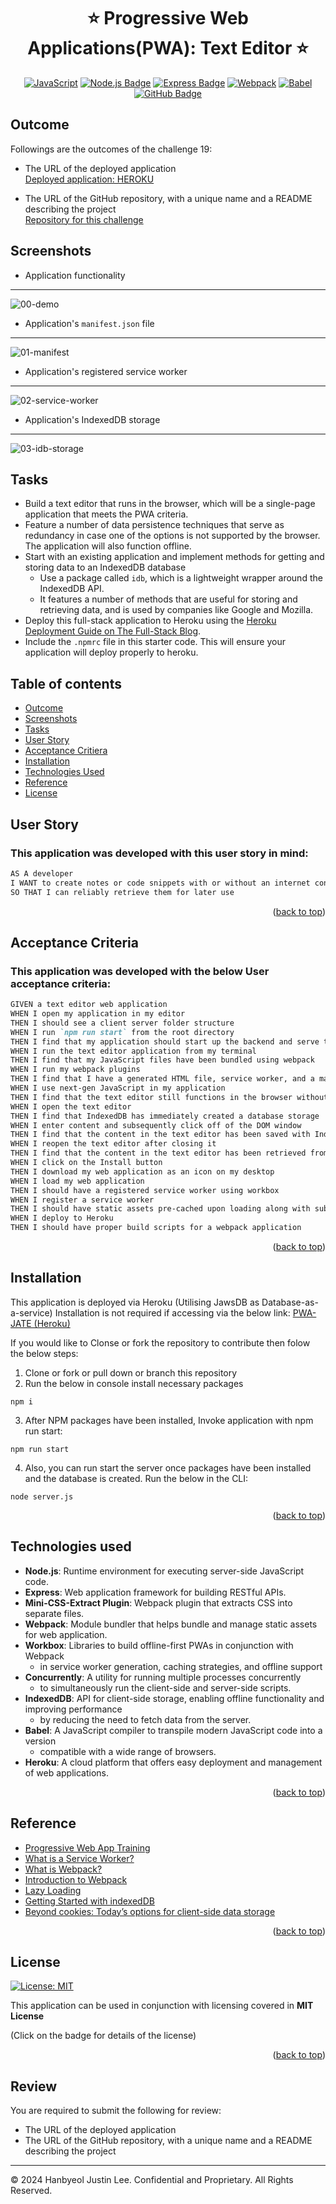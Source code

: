 <a ID="readme-top"></a>

<div align="center">

# ⭐ Progressive Web Applications(PWA): Text Editor ⭐

[![JavaScript](https://img.shields.io/badge/javascript-%23323330.svg?style=for-the-badge&logo=javascript&logoColor=%23F7DF1E)](https://www.w3schools.com/js/)
[![Node.js Badge](https://img.shields.io/badge/Node.js-393?style=for-the-badge&logo=nodedotjs&logoColor=fff)](https://nodejs.org/en)
[![Express Badge](https://img.shields.io/badge/Express-000?style=for-the-badge&logo=express&logoColor=white)](https://expressjs.com/)
[![Webpack](https://img.shields.io/badge/webpack-%238DD6F9.svg?style=for-the-badge&logo=webpack&logoColor=black)](https://webpack.js.org/)
[![Babel](https://img.shields.io/badge/Babel-F9DC3e?style=for-the-badge&logo=babel&logoColor=black)](https://babeljs.io/)
[![GitHub Badge](https://img.shields.io/badge/github-%23121011.svg?style=for-the-badge&logo=github&logoColor=white)](https://github.com/justinsta624/)

</div>
</div>

## Outcome

Followings are the outcomes of the challenge 19:

* The URL of the deployed application </br>
[Deployed application: HEROKU](https://drive.google.com/file/d/1DesRcjh71bOVOYdFWXmtrp2ilY5Ni-Oo/view) </br>

* The URL of the GitHub repository, with a unique name and a README describing the project </br>
[Repository for this challenge](https://github.com/justinsta624/PWAJATE)


## Screenshots

* Application functionality </br>
---
![00-demo](https://github.com/justinsta624/PWAJATE/assets/143357899/6324e36a-4436-476f-b6ec-3791bc560afd)

* Application's `manifest.json` file </br>
---
![01-manifest](https://github.com/justinsta624/PWAJATE/assets/143357899/0f15e056-f9d0-4dd5-aee5-06c15738fa88)

* Application's registered service worker </br>
---
![02-service-worker](https://github.com/justinsta624/PWAJATE/assets/143357899/d3e96756-2a49-4e6d-9fef-2fe1fc189b7c)

* Application's IndexedDB storage </br>
---
![03-idb-storage](https://github.com/justinsta624/PWAJATE/assets/143357899/c0e0d1a4-cc6f-4e67-8a24-2a7d3ea5384c)

<div align="center">

</div>
</div>

## Tasks

* Build a text editor that runs in the browser, which will be a single-page application that meets the PWA criteria.
* Feature a number of data persistence techniques that serve as redundancy in case one of the options is not supported by the browser. The application will also function offline.
* Start with an existing application and implement methods for getting and storing data to an IndexedDB database
  - Use a package called `idb`, which is a lightweight wrapper around the IndexedDB API.
  - It features a number of methods that are useful for storing and retrieving data, and is used by companies like Google and Mozilla.
* Deploy this full-stack application to Heroku using the [Heroku Deployment Guide on The Full-Stack Blog](https://coding-boot-camp.github.io/full-stack/heroku/heroku-deployment-guide).
* Include the `.npmrc` file in this starter code. This will ensure your application will deploy properly to heroku.

## Table of contents

- [Outcome](#outcome)
- [Screenshots](#screenshots)
- [Tasks](#tasks)
- [User Story](#user-story)
- [Acceptance Critiera](#acceptance-criteria)
- [Installation](#installation)
- [Technologies Used](#technologies-used)
- [Reference](#reference)
- [License](#license)

## User Story <a ID="user-story"></a>

### This application was developed with this user story in mind:

```md
AS A developer
I WANT to create notes or code snippets with or without an internet connection
SO THAT I can reliably retrieve them for later use
```
<p align="right">(<a href="#readme-top">back to top</a>)</p>

## Acceptance Criteria <a ID="acceptance-criteria"></a>

### This application was developed with the below User acceptance criteria:

```md
GIVEN a text editor web application
WHEN I open my application in my editor
THEN I should see a client server folder structure
WHEN I run `npm run start` from the root directory
THEN I find that my application should start up the backend and serve the client
WHEN I run the text editor application from my terminal
THEN I find that my JavaScript files have been bundled using webpack
WHEN I run my webpack plugins
THEN I find that I have a generated HTML file, service worker, and a manifest file
WHEN I use next-gen JavaScript in my application
THEN I find that the text editor still functions in the browser without errors
WHEN I open the text editor
THEN I find that IndexedDB has immediately created a database storage
WHEN I enter content and subsequently click off of the DOM window
THEN I find that the content in the text editor has been saved with IndexedDB
WHEN I reopen the text editor after closing it
THEN I find that the content in the text editor has been retrieved from our IndexedDB
WHEN I click on the Install button
THEN I download my web application as an icon on my desktop
WHEN I load my web application
THEN I should have a registered service worker using workbox
WHEN I register a service worker
THEN I should have static assets pre-cached upon loading along with subsequent pages and static assets
WHEN I deploy to Heroku
THEN I should have proper build scripts for a webpack application
```
<p align="right">(<a href="#readme-top">back to top</a>)</p>

## Installation

This application is deployed via Heroku (Utilising JawsDB as Database-as-a-service)
Installation is not required if accessing via the below link:
<a href="https://huber-tech-blog-ed7fd58460b2.herokuapp.com/"> PWA-JATE (Heroku) </a>
</div>
</div>

If you would like to Clonse or fork the repository to contribute then folow the below steps:

1. Clone or fork or pull down or branch this repository
2. Run the below in console install necessary packages
```
npm i
```
3. After NPM packages have been installed, Invoke application with npm run start:
```
npm run start
```
4. Also, you can run start the server once packages have been installed and the database is created. Run the below in the CLI:
```
node server.js
```

<p align="right">(<a href="#readme-top">back to top</a>)</p>

## Technologies used <a ID="technologies-used"></a>

- **Node.js**: Runtime environment for executing server-side JavaScript code.
- **Express**: Web application framework for building RESTful APIs.
- **Mini-CSS-Extract Plugin**: Webpack plugin that extracts CSS into separate files.
- **Webpack**: Module bundler that helps bundle and manage static assets for web application.
- **Workbox**: Libraries to build offline-first PWAs in conjunction with Webpack
  - in service worker generation, caching strategies, and offline support
- **Concurrently**: A utility for running multiple processes concurrently
  - to simultaneously run the client-side and server-side scripts.
- **IndexedDB**: API for client-side storage, enabling offline functionality and improving performance
  - by reducing the need to fetch data from the server.
- **Babel**: A JavaScript compiler to transpile modern JavaScript code into a version
  - compatible with a wide range of browsers.
- **Heroku**: A cloud platform that offers easy deployment and management of web applications.

<p align="right">(<a href="#readme-top">back to top</a>)</p>

## Reference

- [Progressive Web App Training](https://www.youtube.com/playlist?list=PLNYkxOF6rcIB2xHBZ7opgc2Mv009X87Hh)
- [What is a Service Worker?](https://medium.com/commencis/what-is-service-worker-4f8dc478f0b9)
- [What is Webpack?](https://survivejs.com/webpack/what-is-webpack/)
- [Introduction to Webpack](https://flaviocopes.com/webpack/)
- [Lazy Loading](https://www.imperva.com/learn/performance/lazy-loading/)
- [Getting Started with indexedDB](https://www.youtube.com/watch?v=g4U5WRzHitM)
- [Beyond cookies: Today’s options for client-side data storage](https://blog.logrocket.com/beyond-cookies-todays-options-for-client-side-data-storage/)

<p align="right">(<a href="#readme-top">back to top</a>)</p>

## License

[![License: MIT](https://img.shields.io/badge/License-MIT-yellow.svg)](https://opensource.org/licenses/MIT)

This application can be used in conjunction with licensing covered in  <b>MIT License</b>
</div>
</div>
(Click on the badge for details of the license)

<p align="right">(<a href="#readme-top">back to top</a>)</p>

## Review

You are required to submit the following for review:

* The URL of the deployed application
* The URL of the GitHub repository, with a unique name and a README describing the project
---
© 2024 Hanbyeol Justin Lee. Confidential and Proprietary. All Rights Reserved.
